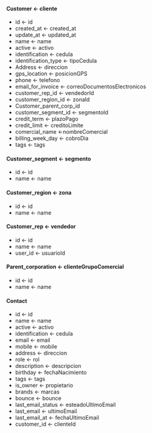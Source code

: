 #### Customer <- cliente

- id <- id
- created_at <- created_at
- update_at <- updated_at 
- name <- name
- active <- activo
- identification <- cedula
- identification_type <- tipoCedula
- Address <- direccion
- gps_location <- posicionGPS
- phone <- telefono
- email_for_invoice <- correoDocumentosElectronicos
- customer_rep_id <- vendedorId
- customer_region_id <- zonaId
- Customer_parent_corp_id
- customer_segment_id <- segmentoId
- credit_term <- plazoPago
- credit_limit <- creditoLimite
- comercial_name <-nombreComercial
- billing_week_day <- cobroDia
- tags <- tags

#### Customer_segment <- segmento

- id <- id 
- name <- name

#### Customer_region <- zona

- id <- id
- name <- name

#### Customer_rep <- vendedor

- id <- id 
- name <- name
- user_id <- usuarioId

#### Parent_corporation <- clienteGrupoComercial
 
- id <- id
- name <- name 

#### Contact
- id <- id
- name <- name
- active <- activo
- identification <- cedula
- email <- email
- mobile <- mobile
- address <- direccion
- role <- rol
- description <- descripcion
- birthday <- fechaNacimiento
- tags <- tags
- is_owner <- propietario
- brands <- marcas
- bounce <- bounce
- last_email_status <- esteadoUltimoEmail
- last_email <- ultimoEmail
- last_email_at <- fechaUltimoEmail
- customer_id <- clienteId
